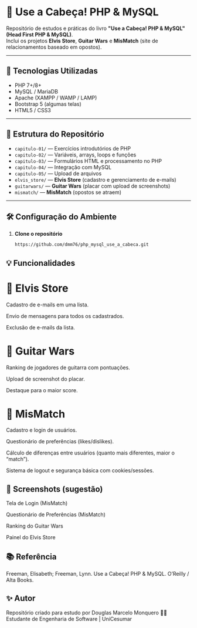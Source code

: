 # 📘 Use a Cabeça! PHP & MySQL

Repositório de estudos e práticas do livro **"Use a Cabeça! PHP & MySQL" (Head First PHP & MySQL)**.  
Inclui os projetos **Elvis Store**, **Guitar Wars** e **MisMatch** (site de relacionamentos baseado em opostos).

---

## 🚀 Tecnologias Utilizadas

- PHP 7+/8+
- MySQL / MariaDB
- Apache (XAMPP / WAMP / LAMP)
- Bootstrap 5 (algumas telas)
- HTML5 / CSS3

---

## 📂 Estrutura do Repositório

- `capitulo-01/` — Exercícios introdutórios de PHP
- `capitulo-02/` — Variáveis, arrays, loops e funções
- `capitulo-03/` — Formulários HTML e processamento no PHP
- `capitulo-04/` — Integração com MySQL
- `capitulo-05/` — Upload de arquivos
- `elvis_store/` — **Elvis Store** (cadastro e gerenciamento de e-mails)
- `guitarwars/` — **Guitar Wars** (placar com upload de screenshots)
- `mismatch/` — **MisMatch** (opostos se atraem)

---

## 🛠️ Configuração do Ambiente

1. **Clone o repositório**
   ```bash
   https://github.com/dmm76/php_mysql_use_a_cabeca.git
   ```

## 💡 Funcionalidades

# 🔹 Elvis Store

Cadastro de e-mails em uma lista.

Envio de mensagens para todos os cadastrados.

Exclusão de e-mails da lista.

# 🔹 Guitar Wars

Ranking de jogadores de guitarra com pontuações.

Upload de screenshot do placar.

Destaque para o maior score.

# 🔹 MisMatch

Cadastro e login de usuários.

Questionário de preferências (likes/dislikes).

Cálculo de diferenças entre usuários (quanto mais diferentes, maior o “match”).

Sistema de logout e segurança básica com cookies/sessões.

## 📸 Screenshots (sugestão)

Tela de Login (MisMatch)

Questionário de Preferências (MisMatch)

Ranking do Guitar Wars

Painel do Elvis Store

## 📚 Referência

Freeman, Elisabeth; Freeman, Lynn. Use a Cabeça! PHP & MySQL. O’Reilly / Alta Books.

## ✨ Autor

Repositório criado para estudo por Douglas Marcelo Monquero 👨‍💻
Estudante de Engenharia de Software | UniCesumar
